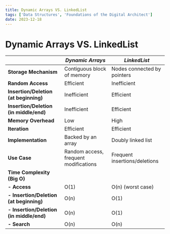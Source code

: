 ```yaml
---
title: Dynamic Arrays VS. LinkedList
tags: ['Data Structures', 'Foundations of the Digital Architect']
date: 2023-12-18
---
```

# Dynamic Arrays VS. LinkedList

|        | *Dynamic Arrays*                          | *LinkedList*                         |
|--------|------------------------------------|------------------------------------|
| **Storage Mechanism** | Contiguous block of memory | Nodes connected by pointers       |
| **Random Access** | Efficient                        | Inefficient                       |
| **Insertion/Deletion (at beginning)** | Inefficient                        | Efficient                         |
| **Insertion/Deletion (in middle/end)** | Inefficient                        | Efficient                         |
| **Memory Overhead** | Low                                | High                               |
| **Iteration** | Efficient                        | Efficient                         |
| **Implementation** | Backed by an array                | Doubly linked list                 |
| **Use Case** | Random access, frequent modifications | Frequent insertions/deletions      |
| **Time Complexity (Big O)** |                                    |                                    |
| **- Access**   | O(1)                               | O(n) (worst case)                  |
| **- Insertion/Deletion (at beginning)** | O(n)                        | O(1)                               |
| **- Insertion/Deletion (in middle/end)** | O(n)                    | O(1)                               |
| **- Search**   | O(n)                               | O(n)                               |
